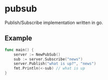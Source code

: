 # pubsub

Publish/Subscribe implementation written in go.

## Example

```go
func main() {
	server := NewPubSub()
	sub := server.Subscribe("news")
	server.Publish("what is up?", "news")
	fmt.Println(<-sub) // what is up
}
```